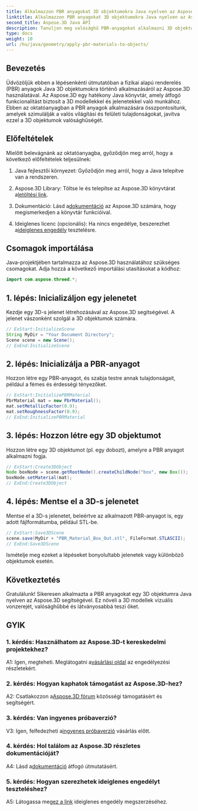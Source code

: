 ```yaml
---
title: Alkalmazzon PBR anyagokat 3D objektumokra Java nyelven az Aspose.3D segítségével
linktitle: Alkalmazzon PBR anyagokat 3D objektumokra Java nyelven az Aspose.3D segítségével
second_title: Aspose.3D Java API
description: Tanuljon meg valósághű PBR-anyagokat alkalmazni 3D objektumokra Java nyelven az Aspose.3D segítségével. Javítsa a vizuális minőséget a fizikai alapú rendereléssel.
type: docs
weight: 10
url: /hu/java/geometry/apply-pbr-materials-to-objects/
---
```

## Bevezetés

Üdvözöljük ebben a lépésenkénti útmutatóban a fizikai alapú renderelés (PBR) anyagok Java 3D objektumokra történő alkalmazásáról az Aspose.3D használatával. Az Aspose.3D egy hatékony Java könyvtár, amely átfogó funkcionalitást biztosít a 3D modellekkel és jelenetekkel való munkához. Ebben az oktatóanyagban a PBR anyagok alkalmazására összpontosítunk, amelyek szimulálják a valós világítási és felületi tulajdonságokat, javítva ezzel a 3D objektumok valósághűségét.

## Előfeltételek

Mielőtt belevágnánk az oktatóanyagba, győződjön meg arról, hogy a következő előfeltételek teljesülnek:

1. Java fejlesztői környezet: Győződjön meg arról, hogy a Java telepítve van a rendszeren.

2.  Aspose.3D Library: Töltse le és telepítse az Aspose.3D könyvtárat a[letöltési link](https://releases.aspose.com/3d/java/).

3.  Dokumentáció: Lásd a[dokumentáció](https://reference.aspose.com/3d/java/) az Aspose.3D számára, hogy megismerkedjen a könyvtár funkcióival.

4.  Ideiglenes licenc (opcionális): Ha nincs engedélye, beszerezhet a[ideiglenes engedély](https://purchase.aspose.com/temporary-license/) tesztelésre.

## Csomagok importálása

Java-projektjében tartalmazza az Aspose.3D használatához szükséges csomagokat. Adja hozzá a következő importálási utasításokat a kódhoz:

```java
import com.aspose.threed.*;
```

## 1. lépés: Inicializáljon egy jelenetet

Kezdje egy 3D-s jelenet létrehozásával az Aspose.3D segítségével. A jelenet vászonként szolgál a 3D objektumok számára.

```java
// ExStart:InitializeScene
String MyDir = "Your Document Directory";
Scene scene = new Scene();
// ExEnd:InitializeScene
```

## 2. lépés: Inicializálja a PBR-anyagot

Hozzon létre egy PBR-anyagot, és szabja testre annak tulajdonságait, például a fémes és érdességi tényezőket.

```java
// ExStart:InitializePBRMaterial
PbrMaterial mat = new PbrMaterial();
mat.setMetallicFactor(0.9);
mat.setRoughnessFactor(0.9);
// ExEnd:InitializePBRMaterial
```

## 3. lépés: Hozzon létre egy 3D objektumot

Hozzon létre egy 3D objektumot (pl. egy dobozt), amelyre a PBR anyagot alkalmazni fogja.

```java
// ExStart:Create3DObject
Node boxNode = scene.getRootNode().createChildNode("box", new Box());
boxNode.setMaterial(mat);
// ExEnd:Create3DObject
```

## 4. lépés: Mentse el a 3D-s jelenetet

Mentse el a 3D-s jelenetet, beleértve az alkalmazott PBR-anyagot is, egy adott fájlformátumba, például STL-be.

```java
// ExStart:Save3DScene
scene.save(MyDir + "PBR_Material_Box_Out.stl", FileFormat.STLASCII);
// ExEnd:Save3DScene
```

Ismételje meg ezeket a lépéseket bonyolultabb jelenetek vagy különböző objektumok esetén.

## Következtetés

Gratulálunk! Sikeresen alkalmazta a PBR anyagokat egy 3D objektumra Java nyelven az Aspose.3D segítségével. Ez növeli a 3D modellek vizuális vonzerejét, valósághűbbé és látványosabbá teszi őket.

## GYIK

### 1. kérdés: Használhatom az Aspose.3D-t kereskedelmi projektekhez?

 A1: Igen, megteheti. Meglátogatni a[vásárlási oldal](https://purchase.aspose.com/buy) az engedélyezési részletekért.

### 2. kérdés: Hogyan kaphatok támogatást az Aspose.3D-hez?

 A2: Csatlakozzon a[Aspose.3D fórum](https://forum.aspose.com/c/3d/18) közösségi támogatásért és segítségért.

### 3. kérdés: Van ingyenes próbaverzió?

 V3: Igen, felfedezheti a[ingyenes próbaverzió](https://releases.aspose.com/) vásárlás előtt.

### 4. kérdés: Hol találom az Aspose.3D részletes dokumentációját?

 A4: Lásd a[dokumentáció](https://reference.aspose.com/3d/java/) átfogó útmutatásért.

### 5. kérdés: Hogyan szerezhetek ideiglenes engedélyt teszteléshez?

 A5: Látogassa meg[ez a link](https://purchase.aspose.com/temporary-license/) ideiglenes engedély megszerzéséhez.